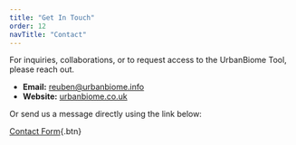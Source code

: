 ```yaml
---
title: "Get In Touch"
order: 12
navTitle: "Contact"
---
```

For inquiries, collaborations, or to request access to the UrbanBiome Tool, please reach out.

* **Email:** [reuben@urbanbiome.info](mailto:reuben@urbanbiome.info)
* **Website:** [urbanbiome.co.uk](http://urbanbiome.co.uk)

Or send us a message directly using the link below:

[Contact Form](https://formspree.io/f/xldnljgb){.btn}